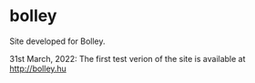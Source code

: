 # bolley
Site developed for Bolley.

31st March, 2022: The first test verion of the site is available at http://bolley.hu 
